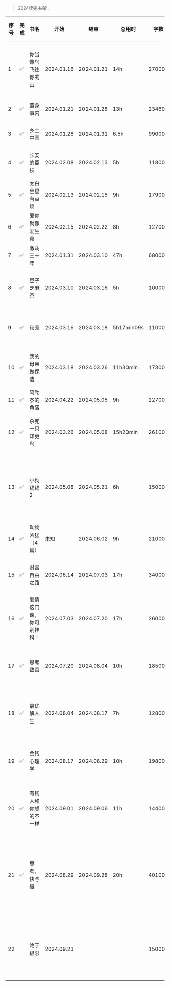 >2024读完书架：

| 序号 | 完成 | 书名 | 开始 | 结束 | 总用时 | 字数 | 分类 | 作者 | 个人评价 | 最推荐 |
| --- | --- |--- |--- |--- |--- |--- |--- |--- |--- |--- |
| 1 | ✅ | 你当像鸟飞往你的山 | 2024.01.16 | 2024.01.21 | 14h | 270000 | 文学小说 | 塔拉·韦斯特弗（任爱红 译） | ⭐⭐⭐⭐⭐ | ✅ |
| 2 | ✅ | 置身事内 | 2024.01.21 | 2024.01.28 | 13h | 234600 | 经济学 | 兰小欢 | ⭐⭐⭐⭐⭐ | ✅ |
| 3 | ✅ | 乡土中国 | 2024.01.28 | 2024.01.31 | 6.5h | 99000 | 社会学 | 费孝通 | ⭐⭐⭐⭐ | |
| 4 | ✅ | 长安的荔枝 | 2024.02.08 | 2024.02.13 | 5h | 118000 | 文学小说 | 马伯庸 | ⭐⭐⭐⭐ | |
| 5 | ✅ | 太白金星有点烦 | 2024.02.13 | 2024.02.15 | 9h | 179000 | 文学小说 | 马伯庸 | ⭐⭐⭐⭐⭐ | ✅ |
| 6 | ✅ | 爱你就像爱生命 | 2024.02.15 | 2024.02.22 | 8h | 127000 | 书信 | 王小波 | ⭐⭐⭐⭐⭐ | ✅ |
| 7 | ✅ | 激荡三十年 | 2024.01.31 | 2024.03.10 | 47h | 680000 | 企业史 | 吴晓波 | ⭐⭐⭐⭐⭐ | ✅ |
| 8 | ✅ | 豆子芝麻茶 | 2024.03.10 | 2024.03.16 | 5h | 100000 | 非虚构文学 | 杨本芬 | ⭐⭐⭐⭐⭐ | ✅ |
| 9 | ✅ | 秋园 | 2024.03.16 | 2024.03.18 | 5h17min09s | 110000 | 非虚构文学 | 杨本芬 | ⭐⭐⭐⭐⭐ | ✅ |
| 10 | ✅ | 我的母亲做保洁 | 2024.03.18 | 2024.03.26 | 11h30min | 173000 | 非虚构文学 | 张小满 | ⭐⭐⭐⭐⭐ | ✅ |
| 11 | ✅ | 阿勒泰的角落 | 2024.04.22 | 2024.05.05 | 9h | 227000 | 散文集 | 李娟 | ⭐⭐⭐⭐⭐ | ✅ |
| 12 | ✅ | 杀死一只知更鸟 | 2024.03.26 | 2024.05.08 | 15h20min | 261000 | 文学小说 | 哈珀·李（李育超译） | ⭐⭐⭐⭐ | |
| 13 | ✅ | 小狗钱钱2 | 2024.05.08 | 2024.05.21 | 6h | 150000 | 财务管理 | 博多·舍费尔（王一帆 张皓莹 任斌译） | ⭐⭐⭐⭐ | |
| 14 | ✅ | 动物凶猛（4篇） | 未知 | 2024.06.02 | 9h | 210000 | 文学小说 | 王朔 | ⭐⭐⭐⭐ | |
| 15 | ✅ | 财富自由之路 | 2024.06.14 | 2024.07.03 | 17h | 340000 | 成长与成功 | 李笑来 | ⭐⭐⭐⭐⭐ | ✅ |
| 16 | ✅ | 爱情这门课，你可别挂科！ | 2024.07.03 | 2024.07.20 | 17h | 260000 | 文学研究 | 梁永安 | ⭐⭐⭐⭐ | |
| 17 | ✅ | 思考致富 | 2024.07.20 | 2024.08.04 | 10h | 185000 | 成功心理学 | 拿破仑·希尔（艾思译） | ⭐⭐⭐✭ | |
| 18 | ✅ | 最优解人生 | 2024.08.04 | 2024.08.17 | 7h | 128000 | 人生励志/理财 | 比尔·帕金斯（聂亚舫译） | ⭐⭐⭐⭐ | |
| 19 | ✅ | 金钱心理学 | 2024.08.17 | 2024.08.29 | 10h | 198000 | 理财/励志 | 摩根·豪泽尔（李青宗译） | ⭐⭐⭐⭐⭐ | ✅ |
| 20 | ✅ | 有钱人和你想的不一样 | 2024.09.01 | 2024.09.06 | 11h | 144000 | 理财/励志 | 哈维·艾克（陈佳伶 译） | ⭐⭐⭐⭐⭐ | ✅ |
| 21 | ✅ | 思考，快与慢 | 2024.08.29 | 2024.09.28 | 20h | 401000 | 经济学 | 丹尼尔·卡尼曼（胡晓姣 李爱民 何梦莹 译） | ⭐⭐⭐⭐ | |
| 22 | | 始于极限 | 2024.09.23 | | | 150000 | 社科·女性 | 上野千鹤子 铃木凉美（曹逸冰 译） | | |
